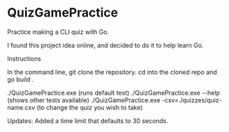 # QuizGamePractice
Practice making a CLI quiz with Go.

I found this project idea online, and decided to do it to help learn Go. 

Instructions

In the command line, git clone the repository.
cd into the cloned repo and go build .

./QuizGamePractice.exe (runs default test)
./QuizGamePractice.exe --help (shows other tests available)
./QuizGamePractice.exe -csv=./quizzes/quiz-name.csv (to change the quiz you wish to take)

Updates:
Added a time limit that defaults to 30 seconds.

